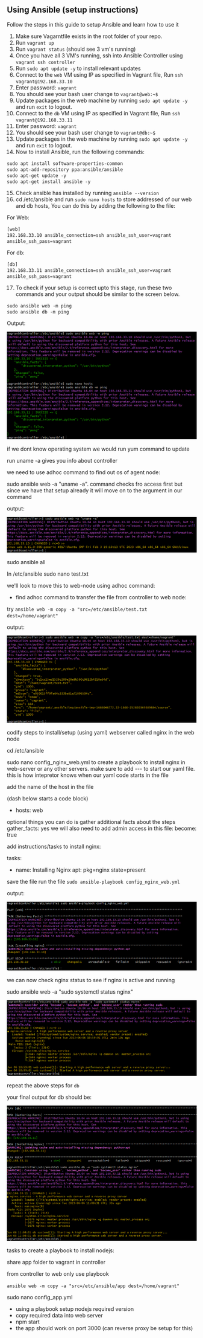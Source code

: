 ## Using Ansible (setup instructions)

Follow the steps in this guide to setup Ansible and learn how to use it

1. Make sure Vagarntfile exists in the root folder of your repo.
2. Run `vagrant up`
3. Run `vagrant status` (should see 3 vm's running)
4. Once you have all 3 VM's running, ssh into Ansible Controller using `vagrant ssh controller`
5. Run `sudo apt update -y` to install relevant updates
6. Connect to the `web` VM using IP as specified in Vagrant file, Run `ssh vagrant@192.168.33.10`
7. Enter password: `vagrant`
8. You should see your bash user change to `vagrant@web:~$`
9. Update packages in the web machine by running `sudo apt update -y` and run `exit` to logout.
10. Connect to the `db` VM using IP as specified in Vagrant file, Run `ssh vagrant@192.168.33.11`
11. Enter password: `vagrant`
12. You should see your bash user change to `vagrant@db:~$`
13. Update packages in the web machine by running `sudo apt update -y` and run `exit` to logout.
14. Now to install Ansible, run the following commands:

```
sudo apt install software-properties-common
sudo apt-add-repository ppa:ansible/ansible
sudo apt-get update -y
sudo apt-get install ansible -y
```
15. Check ansible has installed by running `ansible --version`
16. cd /etc/ansible and run `sudo nano hosts` to store addressed of our web and db hosts, You can do this by adding the following to the file:

For Web:
```
[web]
192.168.33.10 ansible_connection=ssh ansible_ssh_user=vagrant ansible_ssh_pass=vagrant
```

For db:
```
[db]
192.168.33.11 ansible_connection=ssh ansible_ssh_user=vagrant ansible_ssh_pass=vagrant
```

17. To check if your setup is correct upto this stage, run these two commands and your output should be similar to the screen below.

```
sudo ansible web -m ping
sudo ansible db -m ping
```

Output:

![alt text](./assets/pongs.png)


if we dont know operating system we would run yum command to update

run uname -a gives you info about controller

we need to use adhoc command to find out os of agent node:

sudo ansible web -a "uname -a". command checks fro access first but since we have that setup already it will move on to the argument in our command

output:

![alt text](./assets/web-adhoc-os-command.png)

sudo ansible all 

In /etc/ansible sudo nano test.txt

we'll look to move this to web-node using adhoc command:

- find adhoc command to transfer the file from controller to web node:

try `ansible web -m copy -a "src=/etc/ansible/test.txt dest=/home/vagrant"`

output:

![alt text](./assets/file-transfer.png)

codify steps to install/setup (using yaml)
webserver called nginx in the web node

cd /etc/ansible

sudo nano config_nginx_web.yml to create a playbook to install nginx in web-server or any other servers.
make sure to add --- to start our yaml file. this is how intepretor knows when our yaml code starts in the file

add the name of the host in the file

(dash below starts a code block)
- hosts: web

optional things you can do is gather additional facts about the steps
  gather_facts: yes
we will also need to add admin access in this file:
  become: true

add instructions/tasks to install nginx:

tasks:
- name: Installing Nginx
  apt: pkg=nginx state=present



save the file
run the file `sudo ansible-playbook config_nginx_web.yml`

output:

![alt text](./assets/nginx-config.png)

we can now check nginx status to see if nginx is active and running

sudo ansible web -a "sudo systemctl status nginx"

![alt text](./assets/nginx-status.png)


repeat the above steps for `db`

your final output for db should be:

![alt text](./assets/nginx-db-status.png)

tasks to create a playbook to install nodejs:

share app folder to vagrant in controller

from controller to web only use playbook

`ansible web -m copy -a "src=/etc/ansible/app dest=/home/vagrant"`

sudo nano config_app.yml

- using a playbook setup nodejs required version
- copy required data into web server
- npm start
- the app should work on port 3000 (can reverse proxy be setup for this)



